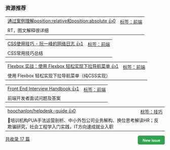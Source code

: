 ### 资源推荐

<table><tr>
<td>
<a href="https://segmentfault.com/a/1190000006924181">通过案例理解position:relative和position:absolute 👍0</a>
</td>
<td align="right">
<a href="https://github.com/vhxubo/issues-recommend-url/labels/%E5%89%8D%E7%AB%AF">标签：前端</a>
</td>
</tr><tr>
<td colspan="2">
RT，图文解释很详细
</td>
</tr></table>
<table><tr>
<td>
<a href="http://www.ruanyifeng.com/blog/2010/03/css_cookbook.html">CSS使用技巧 - 阮一峰的网络日志 👍1</a>
</td>
<td align="right">
<a href="https://github.com/vhxubo/issues-recommend-url/labels/%E5%89%8D%E7%AB%AF">标签：前端</a>
</td>
</tr><tr>
<td colspan="2">
CSS常用技巧总结
</td>
</tr></table>
<table><tr>
<td>
<a href="https://juejin.im/entry/5987c423f265da3e315ecb51">Flexbox 实战：使用 Flexbox 轻松实现下拉导航菜单 👍1</a>
</td>
<td align="right">
<a href="https://github.com/vhxubo/issues-recommend-url/labels/%E5%89%8D%E7%AB%AF">标签：前端</a>
</td>
</tr><tr>
<td colspan="2">
使用 Flexbox 轻松实现下拉导航菜单（纯CSS实现）
</td>
</tr></table>
<table><tr>
<td>
<a href="https://yangshun.github.io/front-end-interview-handbook/zh/html-questions">Front End Interview Handbook 👍1</a>
</td>
<td align="right">
<a href="https://github.com/vhxubo/issues-recommend-url/labels/%E5%89%8D%E7%AB%AF">标签：前端</a>
</td>
</tr><tr>
<td colspan="2">
前端开发者面试问题及答案
</td>
</tr></table>
<table><tr>
<td>
<a href="https://github.com/hoochanlon/helpdesk-guide">hoochanlon/helpdesk-guide  👍0</a>
</td>
<td align="right">
<a href="https://github.com/vhxubo/issues-recommend-url/labels/%E6%8A%80%E5%B7%A7">标签：技巧</a>
</td>
</tr><tr>
<td colspan="2">
📖培训机构PUA手法运营剖析、中小外包公司业务解构、换位思考解读HR；反欺骗研究，社会工程学入门实践，IT方向速成就业入职
</td>
</tr></table>

<a href="https://github.com/vhxubo/issues-recommend-url/issues/new"><img src=".github/workflows/new_issue.png" align="right" height="28" alt="New issue"></a> 
<a href="https://github.com/vhxubo/issues-recommend-url/issues">共收录 17 篇</a>
